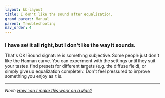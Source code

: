 ```yaml
---
layout: kb-layout
title: I don't like the sound after equalization.
grand_parent: Manual
parent: Troubleshooting
nav_order: 4
---
```


### I have set it all right, but I don't like the way it sounds.

That's OK! Sound signature is something subjective. Some people just don't like the Harman curve. You can experiment with the settings until they suit your tastes, find presets for different targets (e.g. the diffuse field), or simply give up equalization completely. Don't feel pressured to improve something you enjoy as it is.

---

*Next: [How can I make this work on a Mac?](../work-mac/index.md)*
